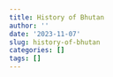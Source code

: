 ```yaml
---
title: History of Bhutan
author: ''
date: '2023-11-07'
slug: history-of-bhutan
categories: []
tags: []
---
```

